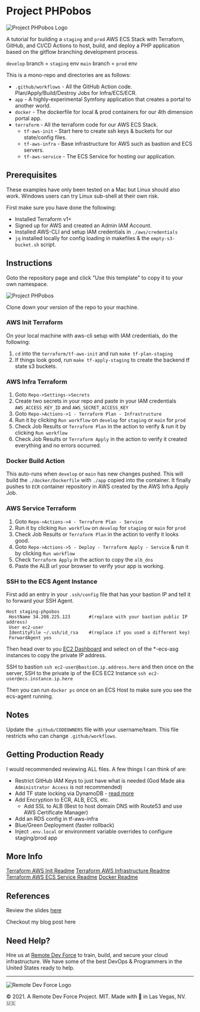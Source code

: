 # Project PHPobos

![Project PHPobos Logo](https://www.remotedevforce.com/wp-content/uploads/2021/09/project-phpobos.png)

A tutorial for building a `staging` and `prod` AWS ECS Stack with Terraform, GitHub, and CI/CD Actions to host, build, and deploy a PHP application based on the gitflow branching development process.

`develop` branch = `staging` env
`main` branch = `prod` env

This is a mono-repo and directories are as follows:

* `.github/workflows` - All the GitHub Action code. Plan/Apply/Build/Destroy Jobs for Infra/ECS/ECR.
* `app` - A highly-experimental Symfony application that creates a portal to another world.
* `docker` - The dockerfile for local & prod containers for our 4th dimension portal app.
* `terraform` - All the terraform code for our AWS ECS Stack.
  * `tf-aws-init` - Start here to create ssh keys & buckets for our state/config files.
  * `tf-aws-infra` - Base infrastructure for AWS such as bastion and ECS servers.
  * `tf-aws-service` - The ECS Service for hosting our application.

## Prerequisites

These examples have only been tested on a Mac but Linux should also work. Windows users can try Linux sub-shell at their own risk.

First make sure you have done the following:

 * Installed Terraform v1+
 * Signed up for AWS and created an Admin IAM Account. 
 * Installed AWS-CLI and setup IAM credentials in `./aws/credentials`
 * `jq` installed locally for config loading in makefiles & the `empty-s3-bucket.sh` script.

## Instructions

Goto the repository page and click "Use this template" to copy it to your own namespace.

![Project PHPobos](https://www.remotedevforce.com/wp-content/uploads/2021/09/github-phpobos-repo.png)

Clone down your version of the repo to your machine.

### AWS Init Terraform

On your local machine with aws-cli setup with IAM credentials, do the following:
 1. `cd` into the `terraform/tf-aws-init` and run `make tf-plan-staging`
 1. If things look good, run `make tf-apply-staging` to create the backend tf state s3 buckets.

### AWS Infra Terraform

1. Goto `Repo->Settings->Secrets`
1. Create two secrets in your repo and paste in your IAM credentials `AWS_ACCESS_KEY_ID` and `AWS_SECRET_ACCESS_KEY`
1. Goto `Repo->Actions->1 - Terraform Plan - Infrastructure`
1. Run it by clicking `Run workflow` on `develop` for `staging` or `main` for `prod`
1. Check Job Results or `Terraform Plan` in the action to verify & run it by clicking `Run workflow`
1. Check Job Results or `Terraform Apply` in the action to verify it created everything and no errors occurred.

### Docker Build Action

This auto-runs when `develop` or `main` has new changes pushed.
This will build the `./docker/Dockerfile` with `./app` copied into the container.
It finally pushes to `ECR` container repository in AWS created by the AWS Infra Apply Job.
 
### AWS Service Terraform

1. Goto `Repo->Actions->4 - Terraform Plan - Service`
1. Run it by clicking `Run workflow` on `develop` for `staging` or `main` for `prod`
1. Check Job Results or `Terraform Plan` in the action to verify it looks good.
1. Goto `Repo->Actions->5 - Deploy - Terraform Apply - Service` & run it by clicking `Run workflow`
1. Check `Terraform Apply` in the action to copy the `alb_dns`
1. Paste the ALB url your browser to verify your app is working.

### SSH to the ECS Agent Instance

First add an entry in your `.ssh/config` file that has your bastion IP and tell it to forward your SSH Agent.

```
Host staging-phpobos
 HostName 34.208.225.123       #(replace with your bastion public IP address)
 User ec2-user
 IdentityFile ~/.ssh/id_rsa    #(replace if you used a different key)
 ForwardAgent yes
```

Then head over to you [EC2 Dashboard](https://us-west-2.console.aws.amazon.com/ec2/v2/home?region=us-west-2#Instances:sort=instanceId) and select on of the *-ecs-asg instances to copy the private IP address.

SSH to bastion `ssh ec2-user@bastion.ip.address.here` and then once on the server, SSH to the private ip of the ECS EC2 Instance `ssh ec2-user@ecs.instance.ip.here`

Then you can run `docker ps` once on an ECS Host to make sure you see the ecs-agent running.

## Notes

Update the `.github/CODEOWNERS` file with your username/team. This file restricts who can change `.github/workflows`.

## Getting Production Ready

I would recommended reviewing ALL files. A few things I can think of are:

 * Restrict GitHub IAM Keys to just have what is needed (God Made aka `Administrator Access` is not recommended) 
 * Add TF state locking via DynamoDB - [read more](https://www.terraform.io/docs/language/settings/backends/s3.html)
 * Add Encryption to ECR, ALB, ECS, etc.
   * Add SSL to ALB (Best to host domain DNS with Route53 and use AWS Certificate Manager)
 * Add an RDS config in tf-aws-infra
 * Blue/Green Deployment (faster rollback)
 * Inject `.env.local` or environment variable overrides to configure staging/prod app

## More Info

[Terraform AWS Init Readme](terraform/tf-aws-init/README.md)
[Terraform AWS Infrastructure Readme](terraform/tf-aws-infra/README.md)
[Terraform AWS ECS Service Readme](terraform/tf-aws-service/README.md)
[Docker Readme](docker/README.md)

## References

Review the slides [here](https://docs.google.com/presentation/d/1jCc5mVfBomk9e_JRizkk570Fu_sqngFXb-TeQy1Ladw/edit?usp=sharing)

Checkout my blog post here

## Need Help?

Hire us at [Remote Dev Force](https://www.remotedevforce.com) to train, build, and secure your cloud infrastructure. We have some of the best DevOps & Programmers in the United States ready to help.

--- 
![Remote Dev Force Logo](https://www.remotedevforce.com/wp-content/uploads/2019/02/RemoteDevForce_Logo.png)

© 2021. A Remote Dev Force Project. MIT. Made with 💪 in Las Vegas, NV. 🇺🇸